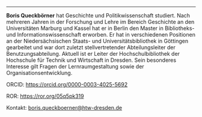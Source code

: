 ---

**Boris Queckbörner** hat Geschichte und Politikwissenschaft studiert. Nach mehreren Jahren in der Forschung und Lehre im Bereich Geschichte an den Universitäten Marburg und Kassel hat er in Berlin den Master in Bibliotheks- und Informationswissenschaft erworben. Er hat in verschiedenen Positionen an der Niedersächsischen Staats- und Universitätsbibliothek in Göttingen gearbeitet und war dort zuletzt stellvertretender Abteilungsleiter der Benutzungsabteilung. Aktuell ist er Leiter der Hochschulbibliothek der Hochschule für Technik und Wirtschaft in Dresden. Sein besonderes Interesse gilt Fragen der Lernraumgestaltung sowie der Organisationsentwicklung. 

ORCID: <https://orcid.org/0000-0003-4025-5692>

ROR: <https://ror.org/05q5pk319>

Kontakt: <boris.queckboerner@htw-dresden.de>